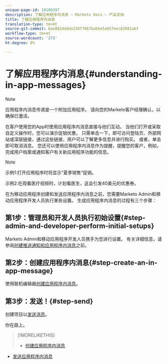 ```yaml
---
unique-page-id: 10100397
description: 了解应用程序内消息 — Marketo Docs — 产品文档
title: 了解应用程序内消息
translation-type: tm+mt
source-git-commit: 6ae882dddda220f7067babbe5a057eec82601abf
workflow-type: tm+mt
source-wordcount: '273'
ht-degree: 0%

---
```



# 了解应用程序内消息{#understanding-in-app-messages}

>[!NOTE]
>
>应用程序内消息传递是一个附加应用程序。 请向您的Marketo客户经理确认，以确保已激活。

在客户使用您的App时使用应用程序内消息直接与他们互动。 当他们打开或采取自定义操作时，您可以演示促销优惠。 只需单击一下，即可访问登陆页、外部网站或深层链接，通过这些链接，用户可以了解更多信息并进行购买。 或者，单击即可取消消息。  您还可以使用应用程序内消息作为提醒，提醒您的客户，例如，完成用户档案或通知客户有关新应用程序功能的信息。

>[!NOTE]
>
>示例1:打开应用程序时将显示“夏季销售”促销。
>
>示例2:在观看医疗视频时，计划看医生，这会引发40美元的优惠券。

在为移动应用程序创建和发送应用程序内消息之前，您需要Marketo Admin和移动应用程序开发人员执行某些设置。  生成应用程序内消息的过程有三个步骤：

## 第1步：管理员和开发人员执行初始设置{#step-admin-and-developer-perform-initial-setups}

Marketo Admin和移动应用程序开发人员携手为您进行设置。 有关详细信息，请参阅[创建推送通知和应用程序内消息](/help/marketo/product-docs/mobile-marketing/admin/before-you-create-push-notifications-and-in-app-messages.md)之前。

## 第2步：创建应用程序内消息{#step-create-an-in-app-message}

使用联机编辑器[创建应用程序内消息](https://docs.marketo.com/display/docs/create+an+in-app+message)。

## 第3步：发送！{#step-send}

创建项目以[发送消息](https://docs.marketo.com/display/docs/send+your+in-app+message)。

你在路上。

>[!MORELIKETHIS]
>
>* [创建应用程序内消息](https://docs.marketo.com/display/docs/create+an+in-app+message)
   >
   >
* [发送应用程序内消息](https://docs.marketo.com/display/docs/send+your+in-app+message)


